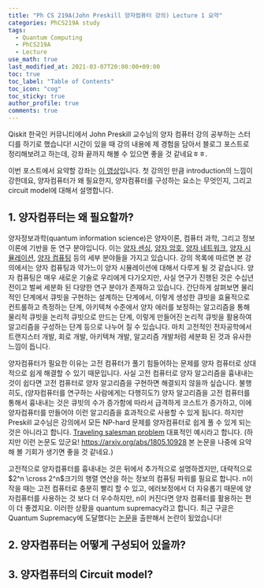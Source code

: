 ```yaml
---
title: "Ph CS 219A(John Preskill 양자컴퓨터 강의) Lecture 1 요약"
categories: PhCS219A study
tags:
  - Quantum Computing
  - PhCS219A
  - Lecture
use_math: true
last_modified_at: 2021-03-07T20:00:00+09:00
toc: true 
toc_label: "Table of Contents"
toc_icon: "cog" 
toc_sticky: true 
author_profile: true
comments: true
---
```


Qiskit 한국인 커뮤니티에서 John Preskill 교수님의 양자 컴퓨터 강의 공부하는 스터디를 하기로 했습니다! 시간이 있을 때 강의 내용에 제 경험을 담아서 블로그 포스트로 정리해보려고 하는데, 강좌 끝까지 해볼 수 있으면 좋을 것 같네요ㅎㅎ. 

이번 포스트에서 요약할 강좌는 [이 영상](https://www.youtube.com/watch?v=w08pSFsAZvE&amp;index=2)입니다. 첫 강의인 만큼 introduction의 느낌이 강한데요, 양자컴퓨터가 왜 필요한지, 양자컴퓨터를 구성하는 요소는 무엇인지, 그리고 circuit model에 대해서 설명합니다. 

## 1. 양자컴퓨터는 왜 필요할까?
양자정보과학(quantum information science)은 양자이론, 컴퓨터 과학, 그리고 정보이론에 기반을 둔 연구 분야입니다. 이는 [양자 센싱](https://en.wikipedia.org/wiki/Quantum_sensor), [양자 암호](https://en.wikipedia.org/wiki/Quantum_cryptography), [양자 네트워크](https://en.wikipedia.org/wiki/Quantum_network), [양자 시뮬레이션](https://en.wikipedia.org/wiki/Quantum_simulator), [양자 컴퓨팅](https://en.wikipedia.org/wiki/Quantum_computing) 등의 세부 분야들을 가지고 있습니다. 강의 목록에 따르면 본 강의에서는 양자 컴퓨팅과 약가느이 양자 시뮬레이션에 대해서 다루게 될 것 같습니다. 양자 컴퓨팅은 매우 새로운 기술로 우리에게 다가오지만, 사실 연구가 진행된 것은 수십년 전이고 벌써 세분화 된 다양한 연구 분야가 존재하고 있습니다. 간단하게 살펴보면 물리적인 단계에서 큐빗을 구현하는 설계하는 단계에서, 이렇게 생성한 큐빗을 효율적으로 컨트롤하고 측정하는 단계, 아키텍쳐 수준에서 양자 에러를 보정하는 알고리즘을 통해 물리적 큐빗을 논리적 큐빗으로 만드는 단계, 이렇게 만들어진 논리적 큐빗을 활용하여 알고리즘을 구성하는 단계 등으로 나누어 질 수 있습니다. 마치 고전적인 전자공학에서 트랜지스터 개발, 회로 개발, 아키텍쳐 개발, 알고리즘 개발처럼 세분화 된 것과 유사한 느낌이 듭니다. 

양자컴퓨터가 필요한 이유는 고전 컴퓨터가 풀기 힘들어하는 문제를 양자 컴퓨터로 상대적으로 쉽게 해결할 수 있기 때문입니다. 사실 고전 컴퓨터로 양자 알고리즘을 흉내내는 것이 쉽다면 고전 컴퓨터로 양자 알고리즘을 구현하면 해결되지 않을까 싶습니다. 불행히도, (양자컴퓨터를 연구하는 사람에게는 다행히도?) 양자 알고리즘을 고전 컴퓨터를 통해서 흉내내는 것은 큐빗의 수가 증가함에 따라서 급격하게 코스트가 증가하고, 이에 양자컴퓨터를 만들어야 이런 알고리즘을 효과적으로 사용할 수 있게 됩니다. 하지만 Preskill 교수님은 강의에서 모든 NP-hard 문제를 양자컴퓨터로 쉽게 풀 수 있게 되는 것은 아니라고 합니다. [Traveling salesman problem](https://en.wikipedia.org/wiki/Travelling_salesman_problem) 대표적인 예시라고 합니다. (하지만 이런 논문도 있군요! https://arxiv.org/abs/1805.10928 본 논문을 나중에 요약해 볼 기회가 생기면 좋을 것 같네요.)

고전적으로 양자컴퓨터를 흉내내는 것은 뒤에서 추가적으로 설명하겠지만, 대략적으로 $2^n \cross 2^n$크기의 행렬 연산을 하는 정보의 컴퓨팅 파워를 필요로 합니다. n이 작을 때는 고전 컴퓨터로 충분히 빨리 할 수 있고, 에러보정에서 더 자유롭기 때문에 양자컴퓨터를 사용하는 것 보다 더 우수하지만, n이 커진다면 양자 컴퓨터를 활용하는 편이 더 좋겠지요. 이러한 상황을 quantum supremacy라고 합니다. 최근 구글은 Quantum Supremacy에 도달했다는 [논문](https://www.nature.com/articles/s41586-019-1666-5)을 출판해서 논란이 됬었습니다! 

## 2. 양자컴퓨터는 어떻게 구성되어 있을까?


## 3. 양자컴퓨터의 Circuit model?
